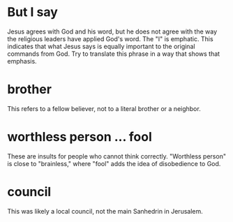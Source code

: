 
# But I say
Jesus agrees with God and his word, but he does not agree with the way the religious leaders have applied God's word. The "I" is emphatic. This indicates that what Jesus says is equally important to the original commands from God. Try to translate this phrase in a way that shows that emphasis.

# brother
This refers to a fellow believer, not to a literal brother or a neighbor.

# worthless person ... fool
These are insults for people who cannot think correctly. "Worthless person" is close to "brainless," where "fool" adds the idea of disobedience to God.

# council
This was likely a local council, not the main Sanhedrin in Jerusalem.